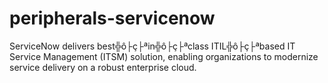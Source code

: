 # peripherals-servicenow
ServiceNow delivers best╬ô├ç├ªin╬ô├ç├ªclass ITIL╬ô├ç├ªbased IT Service   Management (ITSM) solution, enabling organizations to modernize service delivery   on a robust enterprise cloud.

